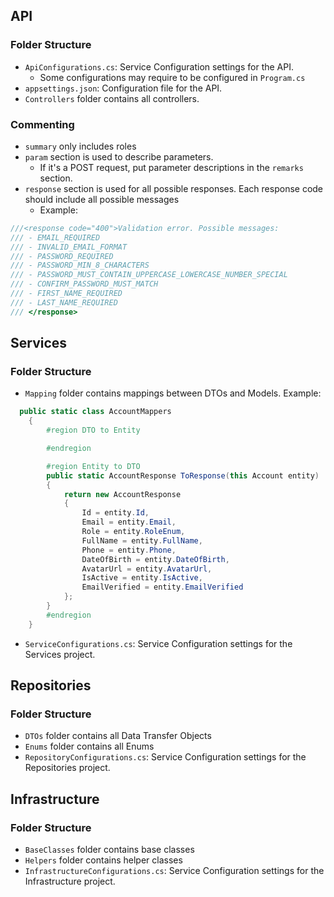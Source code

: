 ﻿## API

### Folder Structure
- `ApiConfigurations.cs`: Service Configuration settings for the API.
    - Some configurations may require to be configured in `Program.cs` 
- `appsettings.json`: Configuration file for the API.
- `Controllers` folder contains all controllers.

### Commenting
- `summary` only includes roles
- `param` section is used to describe parameters.
	- If it's a POST request, put parameter descriptions in the `remarks` section.
- `response` section is used for all possible responses. Each response code should include all possible messages
	- Example:
``` csharp
///<response code="400">Validation error. Possible messages:  
/// - EMAIL_REQUIRED  
/// - INVALID_EMAIL_FORMAT  
/// - PASSWORD_REQUIRED  
/// - PASSWORD_MIN_8_CHARACTERS  
/// - PASSWORD_MUST_CONTAIN_UPPERCASE_LOWERCASE_NUMBER_SPECIAL  
/// - CONFIRM_PASSWORD_MUST_MATCH  
/// - FIRST_NAME_REQUIRED  
/// - LAST_NAME_REQUIRED
/// </response>
```

## Services

### Folder Structure
- `Mapping` folder contains mappings between DTOs and Models. Example:
```csharp
  public static class AccountMappers
    {
        #region DTO to Entity

        #endregion

        #region Entity to DTO
        public static AccountResponse ToResponse(this Account entity)
        {
            return new AccountResponse
            {
                Id = entity.Id,
                Email = entity.Email,
                Role = entity.RoleEnum,
                FullName = entity.FullName,
                Phone = entity.Phone,
                DateOfBirth = entity.DateOfBirth,
                AvatarUrl = entity.AvatarUrl,
                IsActive = entity.IsActive,
                EmailVerified = entity.EmailVerified
            };
        }
        #endregion
    }
```
- `ServiceConfigurations.cs`: Service Configuration settings for the Services project.

## Repositories

### Folder Structure
- `DTOs` folder contains all Data Transfer Objects
- `Enums` folder contains all Enums
- `RepositoryConfigurations.cs`: Service Configuration settings for the Repositories project.


## Infrastructure

### Folder Structure
- `BaseClasses` folder contains base classes 
- `Helpers` folder contains helper classes
- `InfrastructureConfigurations.cs`: Service Configuration settings for the Infrastructure project.